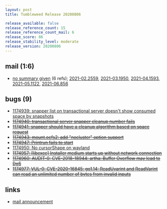 ```yaml
---
layout: post
title: Tumbleweed Release 20200806

release_available: false
release_reference_count: 15
release_reference_count_mail: 6
release_score: 86
release_stability_level: moderate
release_version: 20200806
---
```


## mail (1:6)

- [no summary given](https://lists.opensuse.org/archives/list/factory@lists.opensuse.org/thread/GLHSVIBTICRZ5EV4KBNKLEG5O7YW53TY) (6 refs); [2021-02.2559](https://lists.opensuse.org/archives/list/factory@lists.opensuse.org/thread/GLHSVIBTICRZ5EV4KBNKLEG5O7YW53TY), [2021-03.1950](https://lists.opensuse.org/archives/list/factory@lists.opensuse.org/thread/GLHSVIBTICRZ5EV4KBNKLEG5O7YW53TY), [2021-04.1593](https://lists.opensuse.org/archives/list/factory@lists.opensuse.org/thread/GLHSVIBTICRZ5EV4KBNKLEG5O7YW53TY), [2021-05.1122](https://lists.opensuse.org/archives/list/factory@lists.opensuse.org/thread/GLHSVIBTICRZ5EV4KBNKLEG5O7YW53TY), [2021-06.856](https://lists.opensuse.org/archives/list/factory@lists.opensuse.org/thread/GLHSVIBTICRZ5EV4KBNKLEG5O7YW53TY)

## bugs (9)

<!--more-->

- [1174939: snapper list on transactional server doesn't show consumed space by snapshots](https://bugzilla.opensuse.org/show_bug.cgi?id=1174939)
- ~~[1174940: transactional server snapper cleanup number fails](https://bugzilla.opensuse.org/show_bug.cgi?id=1174940)~~
- ~~[1174941: snapper should have a cleanup algorithm based on space request](https://bugzilla.opensuse.org/show_bug.cgi?id=1174941)~~
- ~~[1174943: mount.ocfs2: add "nocluster" option support](https://bugzilla.opensuse.org/show_bug.cgi?id=1174943)~~
- ~~[1174947: Printrun fails to start](https://bugzilla.opensuse.org/show_bug.cgi?id=1174947)~~
- [1174950: No cursorShape on wayland](https://bugzilla.opensuse.org/show_bug.cgi?id=1174950)
- ~~[1174957: \[libexec\] Installer medium starts up without network connection](https://bugzilla.opensuse.org/show_bug.cgi?id=1174957)~~
- ~~[1174960: AUDIT-0: CVE-2018-18944: artha: Buffer Overflow may lead to DoS](https://bugzilla.opensuse.org/show_bug.cgi?id=1174960)~~
- ~~[1174977: VUL-0: CVE-2020-16845: go1.14: ReadUvarint and ReadVarint can read an unlimited number of bytes from invalid inputs](https://bugzilla.opensuse.org/show_bug.cgi?id=1174977)~~



## links

- [mail announcement](https://lists.opensuse.org/archives/list/factory@lists.opensuse.org/thread/GLHSVIBTICRZ5EV4KBNKLEG5O7YW53TY)
